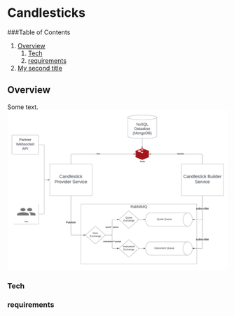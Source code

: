 # Candlesticks

###Table of Contents

1. [Overview](#Overview)
   1. [Tech](#Tech)
   1. [requirements](#requirements)
2. [My second title](#my-second-title)

## Overview
Some text.
![Candlestick system architecture](candlestick.png)
### Tech

### requirements